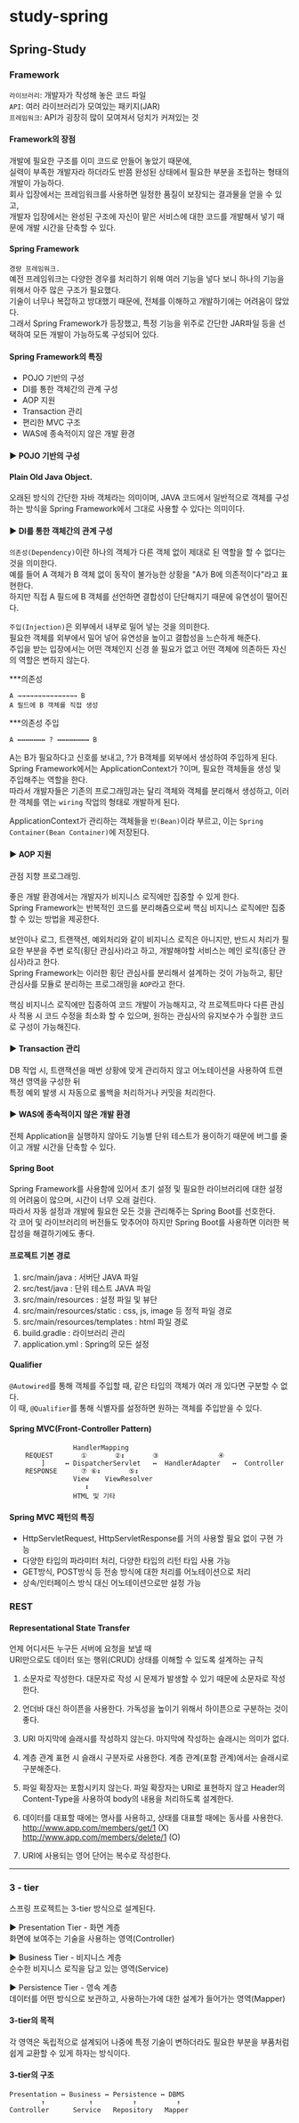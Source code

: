 # study-spring

## Spring-Study

### Framework

`라이브러리`: 개발자가 작성해 놓은 코드 파일<br>
`API`: 여러 라이브러리가 모여있는 패키지(JAR)<br>
`프레임워크`: API가 굉장히 많이 모여져서 덩치가 커져있는 것

#### Framework의 장점

개발에 필요한 구조를 이미 코드로 만들어 놓았기 때문에,<br>
실력이 부족한 개발자라 하더라도
반쯤 완성된 상태에서 필요한 부분을 조립하는 형태의 개발이 가능하다.<br>
회사 입장에서는 프레임워크를 사용하면 일정한 품질이 보장되는 결과물을 얻을 수 있고,<br>
개발자 입장에서는 완성된 구조에 자신이 맡은 서비스에 대한 코드를 개발해서 넣기 때문에 개발 시간을 단축할 수 있다.

#### Spring Framework

`경량 프레임워크.`<br>
예전 프레임워크는 다양한 경우를 처리하기 위해 여러 기능을 넣다 보니
하나의 기능을 위해서 아주 많은 구조가 필요했다.<br>
기술이 너무나 복잡하고 방대했기 때문에,
전체를 이해하고 개발하기에는 어려움이 많았다.<br>
그래서 Spring Framework가 등장했고, 특정 기능을 위주로 간단한 JAR파일 등을 선택하여
모든 개발이 가능하도록 구성되어 있다.

#### Spring Framework의 특징

-   POJO 기반의 구성
-   DI를 통한 객체간의 관계 구성
-   AOP 지원
-   Transaction 관리
-   편리한 MVC 구조
-   WAS에 종속적이지 않은 개발 환경

#### ▶ POJO 기반의 구성

#### Plain Old Java Object.

오래된 방식의 간단한 자바 객체라는 의미이며, JAVA 코드에서 일반적으로 객체를 구성하는 방식을
Spring Framework에서 그대로 사용할 수 있다는 의미이다.

#### ▶ DI를 통한 객체간의 관계 구성

`의존성(Dependency)`이란 하나의 객체가 다른 객체 없이 제대로 된 역할을 할 수 없다는 것을 의미한다.<br>
예를 들어 A 객체가 B 객체 없이 동작이 불가능한 상황을 "A가 B에 의존적이다"라고 표현한다.<br>
하지만 직접 A 필드에 B 객체를 선언하면 결합성이 단단해지기 때문에 유연성이 떨어진다.

`주입(Injection)`은 외부에서 내부로 밀어 넣는 것을 의미한다.<br>
필요한 객체를 외부에서 밀어 넣어 유연성을 높이고 결합성을 느슨하게 해준다.<br>
주입을 받는 입장에서는 어떤 객체인지 신경 쓸 필요가 없고 어떤 객체에 의존하든 자신의 역할은 변하지 않는다.

\*\*\*의존성

```
A →→→→→→→→→→→→→→→ B
A 필드에 B 객체를 직접 생성
```

\*\*\*의존성 주입

```
A ↔↔↔↔↔↔↔ ? ↔↔↔↔↔↔↔↔ B
```

A는 B가 필요하다고 신호를 보내고, ?가 B객체를 외부에서 생성하여 주입하게 된다.<br>
Spring Framework에서는 ApplicationContext가 ?이며, 필요한 객체들을 생성 및 주입해주는 역할을 한다.<br>
따라서 개발자들은 기존의 프로그래밍과는 달리 객체와 객체를 분리해서 생성하고,
이러한 객체를 엮는 `wiring` 작업의 형태로 개발하게 된다.

ApplicationContext가 관리하는 객체들을 `빈(Bean)`이라 부르고,
이는 `Spring Container(Bean Container)`에 저장된다.

#### ▶ AOP 지원

관점 지향 프로그래밍.<br><br>
좋은 개발 환경에서는 개발자가 비지니스 로직에만 집중할 수 있게 한다.<br>
Spring Framework는 반복적인 코드를 분리해줌으로써 핵심 비지니스 로직에만 집중할 수 있는 방법을 제공한다.<br><br>
보안이나 로그, 트랜잭션, 예외처리와 같이 비지니스 로직은 아니지만,
반드시 처리가 필요한 부분을 주변 로직(횡단 관심사)라고 하고, 개발해야할 서비스는 메인 로직(종단 관심사)라고 한다.<br>
Spring Framework는 이러한 횡단 관심사를 분리해서 설계하는 것이 가능하고, 횡단 관심사를 모듈로 분리하는
프로그래밍을 `AOP`라고 한다.<br><br>
핵심 비지니스 로직에만 집중하여 코드 개발이 가능해지고, 각 프로젝트마다 다른 관심사 적용 시 코드 수정을
최소화 할 수 있으며, 원하는 관심사의 유지보수가 수월한 코드로 구성이 가능해진다.

#### ▶ Transaction 관리

DB 작업 시, 트랜잭션을 매번 상황에 맞게 관리하지 않고 어노테이션을 사용하여 트랜잭션 영역을 구성한 뒤<br>
특정 예외 발생 시 자동으로 롤백을 처리하거나 커밋을 처리한다.

#### ▶ WAS에 종속적이지 않은 개발 환경

전체 Application을 실행하지 않아도 기능별 단위 테스트가 용이하기 때문에 버그를 줄이고
개발 시간을 단축할 수 있다.

#### Spring Boot

Spring Framework를 사용함에 있어서 초기 설정 및 필요한 라이브러리에 대한 설정의 어려움이 많으며,
시간이 너무 오래 걸린다.<br> 따라서 자동 설정과 개발에 필요한 모든 것을 관리해주는 Spring Boot를 선호한다.<br>
각 코어 및 라이브러리의 버전들도 맞추어야 하지만 Spring Boot를 사용하면 이러한 복잡성을 해결하기에도 좋다.

#### 프로젝트 기본 경로

1. src/main/java : 서버단 JAVA 파일
2. src/test/java : 단위 테스트 JAVA 파일
3. src/main/resources : 설정 파일 및 뷰단
4. src/main/resources/static : css, js, image 등 정적 파일 경로
5. src/main/resources/templates : html 파일 경로
6. build.gradle : 라이브러리 관리
7. application.yml : Spring의 모든 설정

#### Qualifier

`@Autowired`를 통해 객체를 주입할 때, 같은 타입의 객체가 여러 개 있다면 구분할 수 없다.<br>
이 때, `@Qualifier`를 통해 식별자를 설정하면 원하는 객체를 주입받을 수 있다.

#### Spring MVC(Front-Controller Pattern)
```
				HandlerMapping
	REQUEST		  ①	      ②↕	   ③		       ④
		]	  ↔	DispatcherServlet   ↔  HandlerAdapter   ↔  Controller
	RESPONSE	  ⑦	⑥↕	     ⑤↕
				View	ViewResolver
				   ↕
				HTML 및 기타
```
#### Spring MVC 패턴의 특징

-   HttpServletRequest, HttpServletResponse를 거의 사용할 필요 없이 구현 가능
-   다양한 타입의 파라미터 처리, 다양한 타입의 리턴 타입 사용 가능
-   GET방식, POST방식 등 전송 방식에 대한 처리를 어노테이션으로 처리
-   상속/인터페이스 방식 대신 어노테이션으로만 설정 가능

### REST

#### Representational State Transfer

언제 어디서든 누구든 서버에 요청을 보낼 때<br>
URI만으로도 데이터 또는 행위(CRUD) 상태를 이해할 수 있도록 설계하는 규칙

1. 소문자로 작성한다.
   대문자로 작성 시 문제가 발생할 수 있기 때문에 소문자로 작성한다.

2. 언더바 대신 하이픈을 사용한다.
   가독성을 높이기 위해서 하이픈으로 구분하는 것이 좋다.

3. URI 마지막에 슬래시를 작성하지 않는다.
   마지막에 작성하는 슬래시는 의미가 없다.

4. 계층 관계 표현 시 슬래시 구분자로 사용한다.
   계층 관계(포함 관계)에서는 슬래시로 구분해준다.

5. 파일 확장자는 포함시키지 않는다.
   파일 확장자는 URI로 표현하지 않고 Header의 Content-Type을 사용하여
   body의 내용을 처리하도록 설계한다.

6. 데이터를 대표할 때에는 명사를 사용하고, 상태를 대표할 때에는 동사를 사용한다.
   http://www.app.com/members/get/1 (X)
   http://www.app.com/members/delete/1 (O)

7. URI에 사용되는 영어 단어는 복수로 작성한다.

---

### 3 - tier

스프링 프로젝트는 3-tier 방식으로 설계된다.

▶ Presentation Tier - 화면 계층<br>
화면에 보여주는 기술을 사용하는 영역(Controller)

▶ Business Tier - 비지니스 계층<br>
순수한 비지니스 로직을 담고 있는 영역(Service)

▶ Persistence Tier - 영속 계층<br>
데이터를 어떤 방식으로 보관하고, 사용하는가에 대한 설계가 들어가는 영역(Mapper)

#### 3-tier의 목적

각 영역은 독립적으로 설계되어 나중에 특정 기술이 변하더라도 필요한 부분을
부품처럼 쉽게 교환할 수 있게 하자는 방식이다.

#### 3-tier의 구조

```
Presentation ↔ Business ↔ Persistence ↔ DBMS
        ↑           ↑          ↑          ↑
Controller      Service   Repository   Mapper
```
